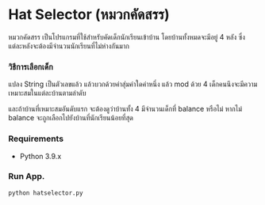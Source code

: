 # Hat Selector (หมวกคัดสรร)
หมวกคัดสรร เป็นโปรแกรมที่ใช้สำหรับคัดเด็กนักเรียนเข้าบ้าน โดยบ้านทั้งหมดจะมีอยู่ 4 หลัง ซึ่งแต่ละหลังจะต้องมีจำนวนนักเรียนที่ไม่ห่างกันมาก

### วิธีการเลือกเด็ก
แปลง String เป็นตัวเลขแล้ว แล้วบวกด้วยค่าสุ่มค่าใดค่าหนึ่ง แล้ว mod ด้วย 4
เด็กคนนึงจะมีความเหมาะสมในแต่ละบ้านตามลำดับ

และถ้าบ้านที่เหมาะสมอันดับแรก จะต้องดูว่าบ้านทั้ง 4 มีจำนวนเด็กที่ balance หรือไม่ หากไม่ balance จะถูกเลือกไปยังบ้านที่นักเรียนน้อยที่สุด


### Requirements 
<ul>
 <li>Python 3.9.x</li>
</ul>

### Run App.

<code>python hatselector.py</code>